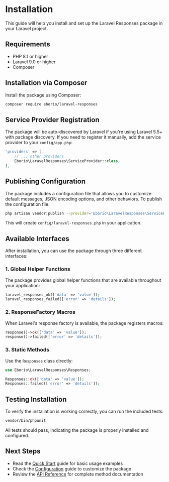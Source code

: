 # Installation

This guide will help you install and set up the Laravel Responses package in your Laravel project.

## Requirements

- PHP 8.1 or higher
- Laravel 9.0 or higher
- Composer

## Installation via Composer

Install the package using Composer:

```bash
composer require eborio/laravel-responses
```

## Service Provider Registration

The package will be auto-discovered by Laravel if you're using Laravel 5.5+ with package discovery. If you need to register it manually, add the service provider to your `config/app.php`:

```php
'providers' => [
    // ... other providers
    Eborio\LaravelResponses\ServiceProvider::class,
],
```

## Publishing Configuration

The package includes a configuration file that allows you to customize default messages, JSON encoding options, and other behaviors. To publish the configuration file:

```bash
php artisan vendor:publish --provider='Eborio\LaravelResponses\ServiceProvider' --tag='config'
```

This will create `config/laravel-responses.php` in your application.

## Available Interfaces

After installation, you can use the package through three different interfaces:

### 1. Global Helper Functions

The package provides global helper functions that are available throughout your application:

```php
laravel_responses_ok(['data' => 'value']);
laravel_responses_failed(['error' => 'details']);
```

### 2. ResponseFactory Macros

When Laravel's response factory is available, the package registers macros:

```php
response()->ok(['data' => 'value']);
response()->failed(['error' => 'details']);
```

### 3. Static Methods

Use the `Responses` class directly:

```php
use Eborio\LaravelResponses\Responses;

Responses::ok(['data' => 'value']);
Responses::failed(['error' => 'details']);
```

## Testing Installation

To verify the installation is working correctly, you can run the included tests:

```bash
vendor/bin/phpunit
```

All tests should pass, indicating the package is properly installed and configured.

## Next Steps

- Read the [Quick Start](quick-start.md) guide for basic usage examples
- Check the [Configuration](configuration.md) guide to customize the package
- Review the [API Reference](api-reference.md) for complete method documentation